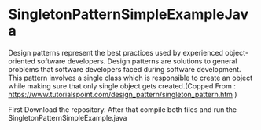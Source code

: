 # SingletonPatternSimpleExampleJava
Design patterns represent the best practices used by experienced object-oriented software developers. Design patterns are solutions to general problems that software developers faced during software development.
This pattern involves a single class which is responsible to create an object while making sure that only single object gets created.(Copped From :  https://www.tutorialspoint.com/design_pattern/singleton_pattern.htm  )

First Download the repository. After that compile both files and run the SingletonPatternSimpleExample.java
